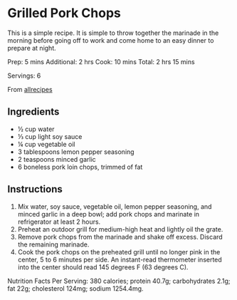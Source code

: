 # Grilled Pork Chops

This is a simple recipe. It is simple to throw together the marinade in the morning before going off to work and come home to an easy dinner to prepare at night.

Prep: 5 mins
Additional: 2 hrs
Cook: 10 mins
Total: 2 hrs 15 mins

Servings: 6

From [allrecipes](https://www.allrecipes.com/recipe/223405/best-grilled-pork-chops/?printview)

## Ingredients

- ½ cup water
- ⅓ cup light soy sauce
- ¼ cup vegetable oil
- 3 tablespoons lemon pepper seasoning
- 2 teaspoons minced garlic
- 6 boneless pork loin chops, trimmed of fat

## Instructions 

1. Mix water, soy sauce, vegetable oil, lemon pepper seasoning, and minced garlic in a deep bowl; add pork chops and marinate in refrigerator at least 2 hours.
2. Preheat an outdoor grill for medium-high heat and lightly oil the grate.
3. Remove pork chops from the marinade and shake off excess. Discard the remaining marinade.
4. Cook the pork chops on the preheated grill until no longer pink in the center, 5 to 6 minutes per side. An instant-read thermometer inserted into the center should read 145 degrees F (63 degrees C).

Nutrition Facts
Per Serving: 380 calories; protein 40.7g; carbohydrates 2.1g; fat 22g; cholesterol 124mg; sodium 1254.4mg.